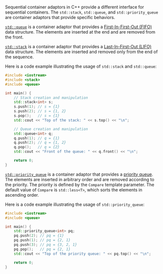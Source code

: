 Sequential container adaptors in C++ provide a different interface for sequential containers. The `std::stack`, `std::queue`, and `std::priority_queue` are container adaptors that provide specific behaviors.

[`std::queue`](https://en.cppreference.com/w/cpp/container/queue) is a container adaptor that provides a [First-In-First-Out (FIFO)](https://en.wikipedia.org/wiki/FIFO_(computing_and_electronics)) data structure. The elements are inserted at the end and are removed from the front.

[`std::stack`](https://en.cppreference.com/w/cpp/container/stack) is a container adaptor that provides a [Last-In-First-Out (LIFO)](https://en.wikipedia.org/wiki/Stack_(abstract_data_type)) data structure. The elements are inserted and removed only from the end of the sequence.

Here is a code example illustrating the usage of `std::stack` and `std::queue`:

```cpp
#include <iostream>
#include <stack>
#include <queue>

int main() {
    // Stack creation and manipulation
    std::stack<int> s;
    s.push(1); // s = {1}
    s.push(2); // s = {1, 2}
    s.pop();   // s = {1}
    std::cout << "Top of the stack: " << s.top() << "\n";

    // Queue creation and manipulation
    std::queue<int> q;
    q.push(1); // q = {1}
    q.push(2); // q = {1, 2}
    q.pop();   // q = {2}
    std::cout << "Front of the queue: " << q.front() << "\n";

    return 0;
}
```

[`std::priority_queue`](https://en.cppreference.com/w/cpp/container/priority_queue) is a container adaptor that provides a [priority queue](https://en.wikipedia.org/wiki/Priority_queue). The elements are inserted in arbitrary order and are removed according to the priority. The priority is defined by the `Compare` template parameter. The default value of `Compare` is `std::less<T>`, which sorts the elements in ascending order.

Here is a code example illustrating the usage of `std::priority_queue`:

```cpp
#include <iostream>
#include <queue>

int main() {
    std::priority_queue<int> pq;
    pq.push(2); // pq = {1}
    pq.push(1); // pq = {2, 1}
    pq.push(3); // pq = {3, 2, 1}
    pq.pop();   // pq = {2, 1}
    std::cout << "Top of the priority queue: " << pq.top() << "\n";

    return 0;
}
```